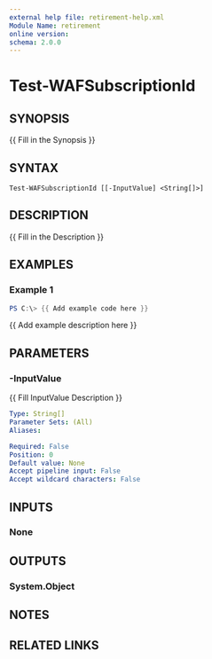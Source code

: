 ```yaml
---
external help file: retirement-help.xml
Module Name: retirement
online version:
schema: 2.0.0
---
```


# Test-WAFSubscriptionId

## SYNOPSIS
{{ Fill in the Synopsis }}

## SYNTAX

```
Test-WAFSubscriptionId [[-InputValue] <String[]>]
```

## DESCRIPTION
{{ Fill in the Description }}

## EXAMPLES

### Example 1
```powershell
PS C:\> {{ Add example code here }}
```

{{ Add example description here }}

## PARAMETERS

### -InputValue
{{ Fill InputValue Description }}

```yaml
Type: String[]
Parameter Sets: (All)
Aliases:

Required: False
Position: 0
Default value: None
Accept pipeline input: False
Accept wildcard characters: False
```

## INPUTS

### None
## OUTPUTS

### System.Object
## NOTES

## RELATED LINKS
